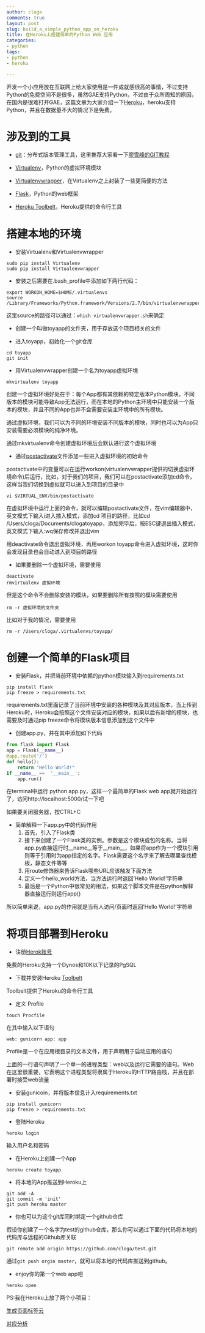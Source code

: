 ```yaml
---
author: cloga
comments: true
layout: post
slug: build_a_simple_python_app_on_heroku
title: 在Heroku上搭建简单的Python Web 应用
categories:
- python
tags:
- python
- heroku

---
```

开发一个小应用放在互联网上给大家使用是一件成就感很高的事情，不过支持Python的免费空间不是很多，虽然GAE支持Python，不过由于众所周知的原因，在国内是很难打开GAE，这篇文章为大家介绍一下[Heroku](https://www.heroku.com/)，heroku支持Python，并且在数据量不大的情况下是免费。

# 涉及到的工具
* [git](http://www.liaoxuefeng.com/wiki/0013739516305929606dd18361248578c67b8067c8c017b000)：分布式版本管理工具，这里推荐大家看一下[廖雪峰的GIT教程]((http://www.liaoxuefeng.com/wiki/0013739516305929606dd18361248578c67b8067c8c017b000))

* [Virtualenv](http://www.virtualenv.org/en/latest/)，Python的虚拟环境模块

* [Virtualenvwrapper](http://virtualenvwrapper.readthedocs.org/en/latest/)，在Virtualenv之上封装了一些更简便的方法

* [Flask](http://flask.pocoo.org/)，Python的web框架

* [Heroku Toolbelt](https://devcenter.heroku.com/articles/getting-started-with-python#set-up)，Heroku提供的命令行工具

# 搭建本地的环境

* 安装Virtualenv和Virtualenvwrapper

```
sudo pip install Virtualenv
sudo pip install Virtualenvwrapper
```

* 安装之后需要在.bash_profile中添加如下两行代码：

```
export WORKON_HOME=$HOME/.virtualenvs
source /Library/Frameworks/Python.framework/Versions/2.7/bin/virtualenvwrapper.sh
```
这里source的路径可以通过：```which virtualenvwrapper.sh```来确定

* 创建一个叫做toyapp的文件夹，用于存放这个项目相关的文件

* 进入toyapp，初始化一个git仓库

```
cd toyapp
git init
```

* 用Virtualenvwrapper创建一个名为toyapp虚拟环境

```
mkvirtualenv toyapp
```

创建一个虚拟环境好处在于：每个App都有其依赖的特定版本Python模块，不同版本的模块可能导致App无法运行，而在本地的Python主环境中只能安装一个版本的模块，并且不同的App也并不会需要安装主环境中的所有模块。

通过虚拟环境，我们可以为不同的环境安装不同版本的模块，同时也可以为App只安装需要必须模块的纯净环境。

通过mkvirtualenv命令创建虚拟环境后会默认进行这个虚拟环境

* 通过[postactivate](http://virtualenvwrapper.readthedocs.org/en/latest/scripts.html#scripts-postactivate)文件添加一些进入虚拟环境的初始命令

postactivate中的变量可以在运行workon(virtualenvwrapper提供的切换虚拟环境命令)后运行，比如，对于我们的项目，我们可以在postactivate添加cd命令，这样当我们切换到虚拟就可以进入到项目的目录中

```
vi $VIRTUAL_ENV/bin/postactivate
```

在虚拟环境中运行上面的命令，就可以编辑postactivate文件，在vim编辑器中，英文模式下输入i进入插入模式，添加cd 项目的路径，比如cd /Users/cloga/Documents/clogatoyapp，添加完毕后，按ESC键退出插入模式，英文模式下输入:wq保存修改并退出vim

用deactivate命令退出虚拟环境，再用workon toyapp命令进入虚拟环境，这时你会发现目录也会自动进入到项目的路径

* 如果要删除一个虚拟环境，需要使用

```
deactivate
rmvirtualenv 虚拟环境
```

但是这个命令不会删除安装的模块，如果要删除所有按照的模块需要使用

```
rm -r 虚拟环境的文件夹
```

比如对于我的情况，需要使用

```
rm -r /Users/cloga/.virtualenvs/toyapp/
```

# 创建一个简单的Flask项目

* 安装Flask，并把当前环境中依赖的python模块输入到requirements.txt

```
pip install flask
pip freeze > requirements.txt
```

requirements.txt里面记录了当前环境中安装的各种模块及其对应版本，当上传到Heroku时，Heroku会按照这个文件安装对应的模块，如果以后有新增的模块，也需要及时通过pip freeze命令将模块版本信息添加到这个文件中

* 创建app.py，并在其中添加如下代码

``` python
from flask import Flask
app = Flask(__name__)
@app.route('/')
def hello():
	return "Hello World!"
if __name__ == 	'__main__':
	app.run()
```

在terminal中运行 python app.py，这样一个最简单的Flask web app就开始运行了，访问http://localhost:5000/试一下吧

如果要关闭服务器，按CTRL+C

* 简单解释一下app.py中的代码作用
	1. 首先，引入了Flask类
	2. 接下来创建了一个Flask类的实例。参数是这个模块或包的名称。当将app.py直接运行时__name\_\_等于\_\_main\_\_，如果将app作为一个模块引用则等于引用时为app指定的名字。Flask需要这个名字来了解去哪里查找模板，静态文件等等
	3. 用route修饰器来告诉Flask哪些URL应该触发下面方法
	4. 定义一个hello_world方法，当方法运行时返回‘Hello World!’字符串
	5. 最后是一个Python中很常见的用法，如果这个脚本文件是在python解释器直接运行则运行app()
	
所以简单来说，app.py的作用就是当有人访问/页面时返回‘Hello World!’字符串

# 将项目部署到Heroku

* 注册[Herok账号](https://www.heroku.com/)

免费的Heroku支持一个Dynos和10K以下记录的PgSQL

* 下载并安装Heroku [Toolbelt](https://toolbelt.heroku.com/)

Toolbelt提供了Heroku的命令行工具

* 定义 Profile

```
touch Procfile
```

在其中输入以下语句

```
web: gunicorn app: app
```

Profile是一个在应用根目录的文本文件，用于声明用于启动应用的语句

上面的一行语句声明了一个单一的进程类型：web以及运行它需要的语句。Web在这里很重要，它表明这个进程类型将隶属于Heroku的HTTP路由栈，并且在部署时接受web流量

* 安装gunicoin，并将版本信息计入requirements.txt

```
pip install gunicorn
pip freeze > requirements.txt
```

* 登陆Heroku

```
heroku login
```

输入用户名和密码


* 在Heroku上创建一个App

```
heroku create toyapp
```

* 将本地的App推送到Heroku上

```
git add -A
git commit -m 'init'
git push heroku master
```

* 你也可以为这个git库同时绑定一个github仓库

假设你创建了一个名字为test的github仓库，那么你可以通过下面的代码将本地的代码库与远程的Github库关联

```
git remote add origin https://github.com/cloga/test.git
```
通过`git push orgin master`，就可以将本地的代码库推送到github。


* enjoy你的第一个web app吧

```
heroku open
```

PS:我在Heroku上放了两个小项目：

[生成页面标签云](http://app.cloga.info/)

[对应分析](http://app.cloga.info/ca)












 

